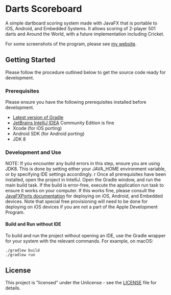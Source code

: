# Darts Scoreboard

A simple dartboard scoring system made with JavaFX that is portable to iOS, Android, and Embedded Systems.
It allows scoring of 2-player 501 darts and Around the World, with a future implementation including Cricket.

For some screenshots of the program, please see [my website](https://matthewhickey.me/projects#/darts).

## Getting Started

Please follow the procedure outlined below to get the source code ready for development.

### Prerequisites

Please ensure you have the following prerequisites installed before development.

* [Latest version of Gradle](https://gradle.org)
* [JetBrains IntelliJ IDEA](https://www.jetbrains.com/idea/) Community Edition is fine
* Xcode (for iOS porting)
* Android SDK (for Android porting)
* JDK 8

### Development and Use

NOTE: If you encounter any build errors in this step, ensure you are using JDK8.
This is done by setting either your JAVA_HOME environment variable, or by specifying
IDE settings accordingly. 
r
Once all prerequisites have been installed, open the project in IntelliJ. Open
the Gradle window, and run the main build task. If the build is error-free, execute the
application run task to ensure it works on your computer. If this works fine, please consult
the [JavaFXPorts documentation](https://docs.gluonhq.com/javafxports/) for deploying
on iOS, Android, and Embedded devices. Note that special free provisioning will need
to be done for deploying on iOS devices if you are not a part of the Apple Development
Program.

#### Build and Run without IDE

To build and run the project without opening an IDE, use the Gradle wrapper for your
system with the relevant commands. For example, on macOS:

```
./gradlew build
./gradlew run
```

## License

This project is "licensed" under the Unlicense - see the [LICENSE](LICENSE) file for details.
